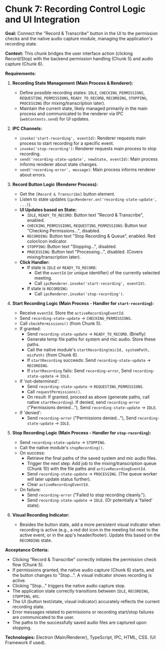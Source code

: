 # Chunk 7: Recording Control Logic and UI Integration

**Goal:** Connect the "Record & Transcribe" button in the UI to the permission checks and the native audio capture module, managing the application's recording state.

**Context:** This chunk bridges the user interface action (clicking Record/Stop) with the backend permission handling (Chunk 5) and audio capture (Chunk 6).

**Requirements:**

1.  **Recording State Management (Main Process & Renderer):**

    - Define possible recording states: `IDLE`, `CHECKING_PERMISSIONS`, `REQUESTING_PERMISSIONS`, `READY_TO_RECORD`, `RECORDING`, `STOPPING`, `PROCESSING` (for mixing/transcription later).
    - Maintain the current state, likely managed primarily in the main process and communicated to the renderer via IPC (`webContents.send`) for UI updates.

2.  **IPC Channels:**

    - `invoke('start-recording', eventId)`: Renderer requests main process to start recording for a specific event.
    - `invoke('stop-recording')`: Renderer requests main process to stop recording.
    - `send('recording-state-update', newState, eventId)`: Main process informs renderer about state changes.
    - `send('recording-error', message)`: Main process informs renderer about errors.

3.  **Record Button Logic (Renderer Process):**

    - Get the `[Record & Transcribe]` button element.
    - Listen to state updates (`ipcRenderer.on('recording-state-update', ...)`).
    - **UI Updates based on State:**
      - `IDLE`, `READY_TO_RECORD`: Button text "Record & Transcribe", enabled.
      - `CHECKING_PERMISSIONS`, `REQUESTING_PERMISSIONS`: Button text "Checking Permissions...", disabled.
      - `RECORDING`: Button text "Stop Recording & Queue", enabled. Red color/icon indicator.
      - `STOPPING`: Button text "Stopping...", disabled.
      - `PROCESSING`: Button text "Processing...", disabled. (Covers mixing/transcription later).
    - **Click Handler:**
      - If state is `IDLE` or `READY_TO_RECORD`:
        - Get the `eventId` (or unique identifier) of the currently selected meeting.
        - Call `ipcRenderer.invoke('start-recording', eventId)`.
      - If state is `RECORDING`:
        - Call `ipcRenderer.invoke('stop-recording')`.

4.  **Start Recording Logic (Main Process - Handler for `start-recording`):**

    - Receive `eventId`. Store the `activeRecordingEventId`.
    - Send `recording-state-update` -> `CHECKING_PERMISSIONS`.
    - Call `checkPermissions()` (from Chunk 5).
    - If granted:
      - Send `recording-state-update` -> `READY_TO_RECORD`. (Briefly)
      - Generate temp file paths for system and mic audio. Store these paths.
      - Call the native module's `startRecording(micId, systemPath, micPath)` (from Chunk 6).
      - If `startRecording` succeeds: Send `recording-state-update` -> `RECORDING`.
      - If `startRecording` fails: Send `recording-error`, Send `recording-state-update` -> `IDLE`.
    - If 'not-determined':
      - Send `recording-state-update` -> `REQUESTING_PERMISSIONS`.
      - Call `requestPermissions()`.
      - On result: If granted, proceed as above (generate paths, call native `startRecording`). If denied, send `recording-error` ("Permissions denied..."), Send `recording-state-update` -> `IDLE`.
    - If 'denied':
      - Send `recording-error` ("Permissions denied..."), Send `recording-state-update` -> `IDLE`.

5.  **Stop Recording Logic (Main Process - Handler for `stop-recording`):**

    - Send `recording-state-update` -> `STOPPING`.
    - Call the native module's `stopRecording()`.
    - On success:
      - Retrieve the final paths of the saved system and mic audio files.
      - Trigger the next step: Add job to the mixing/transcription queue (Chunk 10) with the file paths and `activeRecordingEventId`.
      - Send `recording-state-update` -> `PROCESSING`. (The queue worker will later update status further).
      - Clear `activeRecordingEventId`.
    - On failure:
      - Send `recording-error` ("Failed to stop recording cleanly.").
      - Send `recording-state-update` -> `IDLE`. (Or potentially a 'failed' state).

6.  **Visual Recording Indicator:**
    - Besides the button state, add a more persistent visual indicator when recording is active (e.g., a red dot icon in the meeting list next to the active event, or in the app's header/footer). Update this based on the `RECORDING` state.

**Acceptance Criteria:**

- Clicking "Record & Transcribe" correctly initiates the permission check flow (Chunk 5).
- If permissions granted, the native audio capture (Chunk 6) starts, and the button changes to "Stop...". A visual indicator shows recording is active.
- Clicking "Stop..." triggers the native audio capture stop.
- The application state correctly transitions between `IDLE`, `RECORDING`, `STOPPING`, etc.
- The UI (button text/state, visual indicator) accurately reflects the current recording state.
- Error messages related to permissions or recording start/stop failures are communicated to the user.
- The paths to the successfully saved audio files are captured upon stopping.

**Technologies:** Electron (Main/Renderer), TypeScript, IPC, HTML, CSS. (UI Framework if used).
